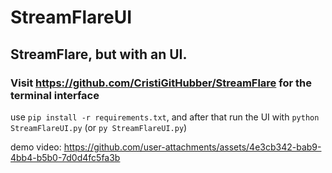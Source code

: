 # StreamFlareUI
## StreamFlare, but with an UI.
### Visit https://github.com/CristiGitHubber/StreamFlare for the terminal interface

use  `pip install -r requirements.txt`, and after that run the UI with `python StreamFlareUI.py` (or `py StreamFlareUI.py`)

demo video:
https://github.com/user-attachments/assets/4e3cb342-bab9-4bb4-b5b0-7d0d4fc5fa3b
